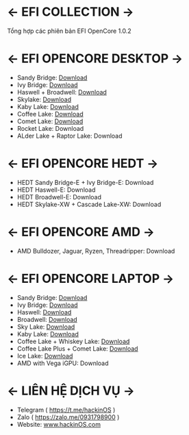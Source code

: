 # ← EFI COLLECTION →
Tổng hợp các phiên bản EFI OpenCore 1.0.2

# ← EFI OPENCORE DESKTOP →
- Sandy Bridge: [Download](http://go.megaurl.in/EFI-Desktop-SandyBridge)
- Ivy Bridge: [Download](http://go.megaurl.in/EFI-Desktop-IvyBridge)
- Haswell + Broadwell: [Download](http://go.megaurl.in/EFI-Desktop-Haswell-Broadwell)
- Skylake: [Download](http://go.megaurl.in/EFI-Desktop-Skylake)
- Kaby Lake: [Download](http://go.megaurl.in/EFI-Desktop-Kabylake)
- Coffee Lake: [Download](http://go.megaurl.in/EFI-Desktop-Coffeelake)
- Comet Lake: [Download](http://go.megaurl.in/EFI-Desktop-Cometlake)
- Rocket Lake: Download
- ALder Lake + Raptor Lake: Download

# ← EFI OPENCORE HEDT →
- HEDT Sandy Bridge-E + Ivy Bridge-E: Download
- HEDT Haswell-E: Download
- HEDT Broadwell-E: Download
- HEDT Skylake-XW + Cascade Lake-XW: Download
  
# ← EFI OPENCORE AMD →
- AMD Bulldozer, Jaguar, Ryzen, Threadripper: Download
  
# ← EFI OPENCORE LAPTOP →
- Sandy Bridge: [Download](http://go.megaurl.in/EFI-Laptop-SandyBridge)
- Ivy Bridge: [Download](http://go.megaurl.in/EFI-Laptop-IvyBridge)
- Haswell: [Download](http://go.megaurl.in/EFI-Laptop-Haswell)
- Broadwell: [Download](http://go.megaurl.in/EFI-Laptop-Broadwell)
- Sky Lake: [Download](http://go.megaurl.in/EFI-Laptop-Skylake)
- Kaby Lake: [Download](http://go.megaurl.in/EFI-Laptop-Kabylake)
- Coffee Lake + Whiskey Lake: [Download](http://go.megaurl.in/EFI-Laptop-Coffeelake)
- Coffee Lake Plus + Comet Lake: [Download](http://go.megaurl.in/EFI-Laptop-Cometlake)
- Ice Lake: [Download](http://go.megaurl.in/EFI-Laptop-Icelake)
- AMD with Vega iGPU: Download

# ← LIÊN HỆ DỊCH VỤ →
  - Telegram ( https://t.me/hackinOS )
  - Zalo ( https://zalo.me/0931798900 )
  - Website: www.hackinOS.com
